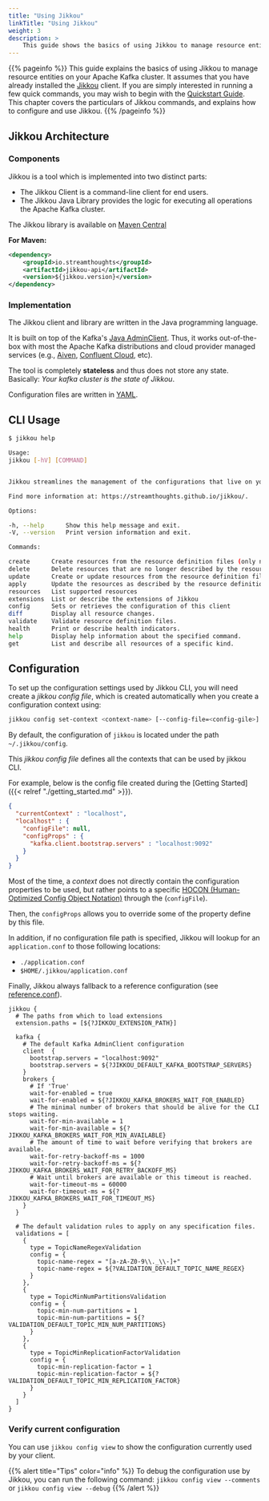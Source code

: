 ```yaml
---
title: "Using Jikkou"
linkTitle: "Using Jikkou"
weight: 3
description: >
    This guide shows the basics of using Jikkou to manage resource entities on your Apache Kafka cluster.
---
```



{{% pageinfo %}}
This guide explains the basics of using Jikkou to manage resource entities on your Apache Kafka cluster. 
It assumes that you have already installed the [Jikkou](./_installation.md) client. If you are simply interested in running a few quick commands, you may wish to begin with the [Quickstart Guide](./_getting_started.md). This chapter covers the particulars of Jikkou commands, and explains how to configure and use Jikkou.
{{% /pageinfo %}}


## Jikkou Architecture

### Components

Jikkou is a tool which is implemented into two distinct parts:

* The Jikkou Client is a command-line client for end users.
* The Jikkou Java Library provides the logic for executing all operations the Apache Kafka cluster.

The Jikkou library is available on [Maven Central]( https://mvnrepository.com/artifact/io.streamthoughts/jikkou)

**For Maven:**

```xml
<dependency>
    <groupId>io.streamthoughts</groupId>
    <artifactId>jikkou-api</artifactId>
    <version>${jikkou.version}</version>
</dependency>
```

### Implementation

The Jikkou client and library are written in the Java programming language.

It is built on top of the Kafka's [Java AdminClient](https://kafka.apache.org/30/javadoc/org/apache/kafka/clients/admin/Admin.html).
Thus, it works out-of-the-box with most the Apache Kafka distributions and cloud provider managed services (e.g., [Aiven](https://aiven.io/), [Confluent Cloud](https://confluent.cloud/), etc).

The tool is completely **stateless** and thus does not store any state. Basically: _Your kafka cluster is the state of Jikkou_.

Configuration files are written in [YAML](https://yaml.org/).

## CLI Usage

```bash
$ jikkou help

Usage:
jikkou [-hV] [COMMAND]


Jikkou streamlines the management of the configurations that live on your data streams platform.

Find more information at: https://streamthoughts.github.io/jikkou/.

Options:

-h, --help      Show this help message and exit.
-V, --version   Print version information and exit.

Commands:

create      Create resources from the resource definition files (only non-existing resources will be created).
delete      Delete resources that are no longer described by the resource definition files.
update      Create or update resources from the resource definition files
apply       Update the resources as described by the resource definition files.
resources   List supported resources
extensions  List or describe the extensions of Jikkou
config      Sets or retrieves the configuration of this client
diff        Display all resource changes.
validate    Validate resource definition files.
health      Print or describe health indicators.
help        Display help information about the specified command.
get         List and describe all resources of a specific kind.
```

## Configuration

To set up the configuration settings used by Jikkou CLI, you will need create a _jikkou config file_, which is created
automatically when you create a configuration context using:

```bash
jikkou config set-context <context-name> [--config-file=<config-gile>] [--config=<config-value>]
```

By default, the configuration of `jikkou` is located under the path `~/.jikkou/config`.

This _jikkou config file_ defines all the contexts that can be used by jikkou CLI.

For example, below is the config file created during the [Getting Started]({{< relref "./getting_started.md" >}}).

```json
{
  "currentContext" : "localhost",
  "localhost" : {
    "configFile": null,
    "configProps" : {
      "kafka.client.bootstrap.servers" : "localhost:9092"
    }
  }
}
```

Most of the time, a _context_ does not directly contain the configuration properties to be used, but rather points to a specific 
[HOCON (Human-Optimized Config Object Notation)](https://github.com/lightbend/config) through the (`configFile`).

Then, the `configProps` allows you to override some of the property define by this file.

In addition, if no configuration file path is specified, Jikkou will lookup for an `application.conf` to
those following locations:

* `./application.conf`
* `$HOME/.jikkou/application.conf`


Finally, Jikkou always fallback to a reference configuration (see [reference.conf](https://github.com/streamthoughts/jikkou/blob/main/jikkou-cli/src/main/resources/reference.conf)).

```hocon
jikkou {
  # The paths from which to load extensions
  extension.paths = [${?JIKKOU_EXTENSION_PATH}]

  kafka {
    # The default Kafka AdminClient configuration
    client  {
      bootstrap.servers = "localhost:9092"
      bootstrap.servers = ${?JIKKOU_DEFAULT_KAFKA_BOOTSTRAP_SERVERS}
    }
    brokers {
      # If 'True' 
      wait-for-enabled = true
      wait-for-enabled = ${?JIKKOU_KAFKA_BROKERS_WAIT_FOR_ENABLED}
      # The minimal number of brokers that should be alive for the CLI stops waiting.
      wait-for-min-available = 1
      wait-for-min-available = ${?JIKKOU_KAFKA_BROKERS_WAIT_FOR_MIN_AVAILABLE}
      # The amount of time to wait before verifying that brokers are available.
      wait-for-retry-backoff-ms = 1000
      wait-for-retry-backoff-ms = ${?JIKKOU_KAFKA_BROKERS_WAIT_FOR_RETRY_BACKOFF_MS}
      # Wait until brokers are available or this timeout is reached.
      wait-for-timeout-ms = 60000
      wait-for-timeout-ms = ${?JIKKOU_KAFKA_BROKERS_WAIT_FOR_TIMEOUT_MS}
    }
  }

  # The default validation rules to apply on any specification files.
  validations = [
    {
      type = TopicNameRegexValidation
      config = {
        topic-name-regex = "[a-zA-Z0-9\\._\\-]+"
        topic-name-regex = ${?VALIDATION_DEFAULT_TOPIC_NAME_REGEX}
      }
    },
    {
      type = TopicMinNumPartitionsValidation
      config = {
        topic-min-num-partitions = 1
        topic-min-num-partitions = ${?VALIDATION_DEFAULT_TOPIC_MIN_NUM_PARTITIONS}
      }
    },
    {
      type = TopicMinReplicationFactorValidation
      config = {
        topic-min-replication-factor = 1
        topic-min-replication-factor = ${?VALIDATION_DEFAULT_TOPIC_MIN_REPLICATION_FACTOR}
      }
    }
  ]
}
```

### Verify current configuration

You can use `jikkou config view` to show the configuration currently used by your client.

{{% alert title="Tips" color="info" %}}
To debug the configuration use by Jikkou, you can run the following command: `jikkou config view --comments` or `jikkou config view --debug`
{{% /alert %}}
